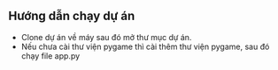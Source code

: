 ## Hướng dẫn chạy dự án
- Clone dự án về máy sau đó mở thư mục dự án.
- Nếu chưa cài thư viện pygame thì cài thêm thư viện pygame, sau đó chạy file app.py
